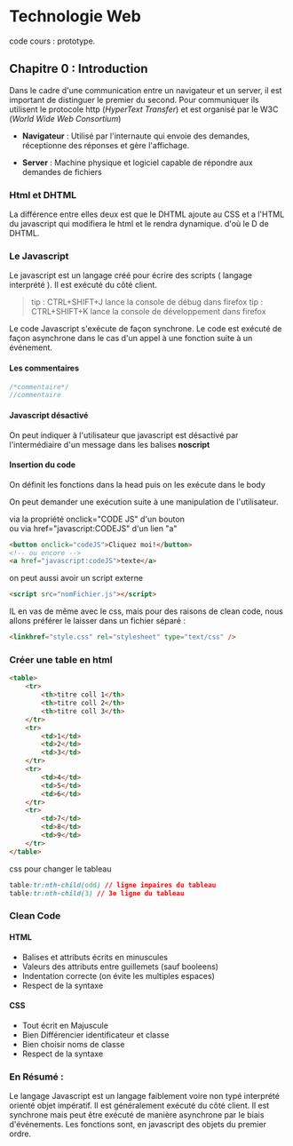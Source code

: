 # Technologie Web

code cours : prototype.  

## Chapitre 0 : Introduction

Dans le cadre d'une communication entre un navigateur et un server, il est important de distinguer le premier du second. Pour communiquer ils utilisent le protocole http (*HyperText Transfer*) et est organisé par le W3C (*World Wide Web Consortium*)
    
* **Navigateur** : Utilisé par l'internaute qui envoie des demandes, réceptionne des réponses et gère l'affichage.

* **Server** : Machine physique et logiciel capable de répondre aux demandes de fichiers

### Html et DHTML

La différence entre elles deux est que le DHTML ajoute au CSS et a l'HTML du javascript qui modifiera le html et le rendra dynamique. d'où le D de DHTML.

### Le Javascript 

Le javascript est un langage créé pour écrire des scripts ( langage interprété ). Il est exécuté du côté client.  

> tip : CTRL+SHIFT+J lance la console de débug dans firefox
> tip : CTRL+SHIFT+K lance la console de développement dans firefox

Le code Javascript s'exécute de façon synchrone. Le code est exécuté de façon asynchrone dans le cas d'un appel à une fonction suite à un événement.

#### Les commentaires

``` javascript
/*commentaire*/
//commentaire
```

#### Javascript désactivé

On peut indiquer à l'utilisateur que javascript est désactivé par l'intermédiaire d'un message dans les balises **noscript**

#### Insertion du code 

On définit les fonctions dans la head puis on les exécute dans le body

On peut demander une exécution suite à une manipulation de l'utilisateur.

via la propriété onclick="CODE JS" d'un bouton  
ou via href="javascript:CODEJS" d'un lien "a"

```html
<button onclick="codeJS">Cliquez moi!</button>
<!-- ou encore -->
<a href="javascript:codeJS">texte</a>
```

on peut aussi avoir un script externe

``` html
<script src="nomFichier.js"></script>
```

IL en vas de même avec le css, mais pour des raisons de clean code, nous allons préférer le laisser dans un fichier séparé :
``` html
<linkhref="style.css" rel="stylesheet" type="text/css" />
```

### Créer une table en html

``` html
<table>
    <tr>
        <th>titre coll 1</th>
        <th>titre coll 2</th>
        <th>titre coll 3</th>
    </tr>
    <tr>
        <td>1</td>
        <td>2</td>
        <td>3</td>
    </tr>
    <tr>
        <td>4</td>
        <td>5</td>
        <td>6</td>
    </tr>
    <tr>
        <td>7</td>
        <td>8</td>
        <td>9</td>
    </tr>
</table>
```

css pour changer le tableau 

``` css
table:tr:nth-child(odd) // ligne impaires du tableau
table:tr:nth-child(3) // 3e ligne du tableau
```

### Clean Code

#### HTML

* Balises et attributs écrits en minuscules
* Valeurs des attributs entre guillemets (sauf booleens)
* Indentation correcte (on évite les multiples espaces)
* Respect de la syntaxe

#### CSS

* Tout écrit en Majuscule 
* Bien Différencier identificateur et classe
* Bien choisir noms de classe
* Respect de la syntaxe

### En Résumé : 

Le langage Javascript est un langage faiblement voire non typé interprété orienté objet impératif. Il est généralement exécuté du côté client. Il est synchrone mais peut être exécuté de manière asynchrone par le biais d'événements. Les fonctions sont, en javascript des objets du premier ordre. 

